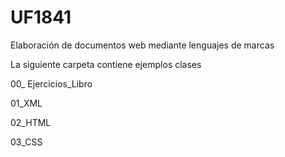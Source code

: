# UF1841
Elaboración de documentos web mediante lenguajes de marcas

La siguiente carpeta contiene ejemplos clases

00_ Ejercicios_Libro

01_XML

02_HTML

03_CSS
